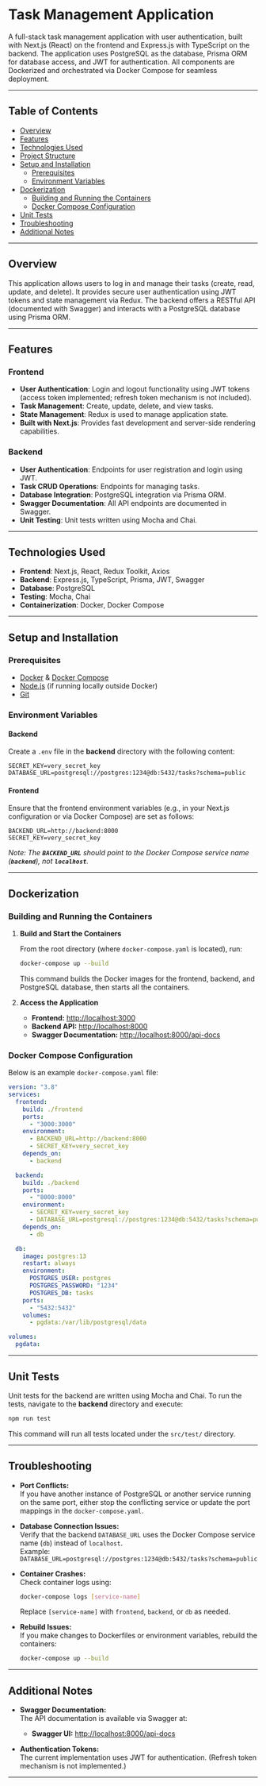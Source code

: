 # Task Management Application

A full-stack task management application with user authentication, built with Next.js (React) on the frontend and Express.js with TypeScript on the backend. The application uses PostgreSQL as the database, Prisma ORM for database access, and JWT for authentication. All components are Dockerized and orchestrated via Docker Compose for seamless deployment.

---

## Table of Contents

- [Overview](#overview)
- [Features](#features)
- [Technologies Used](#technologies-used)
- [Project Structure](#project-structure)
- [Setup and Installation](#setup-and-installation)
  - [Prerequisites](#prerequisites)
  - [Environment Variables](#environment-variables)
- [Dockerization](#dockerization)
  - [Building and Running the Containers](#building-and-running-the-containers)
  - [Docker Compose Configuration](#docker-compose-configuration)
- [Unit Tests](#unit-tests)
- [Troubleshooting](#troubleshooting)
- [Additional Notes](#additional-notes)

---

## Overview

This application allows users to log in and manage their tasks (create, read, update, and delete). It provides secure user authentication using JWT tokens and state management via Redux. The backend offers a RESTful API (documented with Swagger) and interacts with a PostgreSQL database using Prisma ORM.

---

## Features

### Frontend

- **User Authentication**: Login and logout functionality using JWT tokens (access token implemented; refresh token mechanism is not included).
- **Task Management**: Create, update, delete, and view tasks.
- **State Management**: Redux is used to manage application state.
- **Built with Next.js**: Provides fast development and server-side rendering capabilities.

### Backend

- **User Authentication**: Endpoints for user registration and login using JWT.
- **Task CRUD Operations**: Endpoints for managing tasks.
- **Database Integration**: PostgreSQL integration via Prisma ORM.
- **Swagger Documentation**: All API endpoints are documented in Swagger.
- **Unit Testing**: Unit tests written using Mocha and Chai.

---

## Technologies Used

- **Frontend**: Next.js, React, Redux Toolkit, Axios
- **Backend**: Express.js, TypeScript, Prisma, JWT, Swagger
- **Database**: PostgreSQL
- **Testing**: Mocha, Chai
- **Containerization**: Docker, Docker Compose

---

## Setup and Installation

### Prerequisites

- [Docker](https://docs.docker.com/get-docker/) & [Docker Compose](https://docs.docker.com/compose/install/)
- [Node.js](https://nodejs.org/) (if running locally outside Docker)
- [Git](https://git-scm.com/)

### Environment Variables

#### Backend

Create a `.env` file in the **backend** directory with the following content:

```env
SECRET_KEY=very_secret_key
DATABASE_URL=postgresql://postgres:1234@db:5432/tasks?schema=public
```

#### Frontend

Ensure that the frontend environment variables (e.g., in your Next.js configuration or via Docker Compose) are set as follows:

```env
BACKEND_URL=http://backend:8000
SECRET_KEY=very_secret_key
```

*Note: The **`BACKEND_URL`** should point to the Docker Compose service name (**`backend`**), not **`localhost`**.*

---

## Dockerization

### Building and Running the Containers

1. **Build and Start the Containers**

   From the root directory (where `docker-compose.yaml` is located), run:

   ```bash
   docker-compose up --build
   ```

   This command builds the Docker images for the frontend, backend, and PostgreSQL database, then starts all the containers.

2. **Access the Application**

   - **Frontend:** [http://localhost:3000](http://localhost:3000)
   - **Backend API:** [http://localhost:8000](http://localhost:8000)
   - **Swagger Documentation:** [http://localhost:8000/api-docs](http://localhost:8000/api-docs)

### Docker Compose Configuration

Below is an example `docker-compose.yaml` file:

```yaml
version: "3.8"
services:
  frontend:
    build: ./frontend
    ports:
      - "3000:3000"
    environment:
      - BACKEND_URL=http://backend:8000
      - SECRET_KEY=very_secret_key
    depends_on:
      - backend

  backend:
    build: ./backend
    ports:
      - "8000:8000"
    environment:
      - SECRET_KEY=very_secret_key
      - DATABASE_URL=postgresql://postgres:1234@db:5432/tasks?schema=public
    depends_on:
      - db

  db:
    image: postgres:13
    restart: always
    environment:
      POSTGRES_USER: postgres
      POSTGRES_PASSWORD: "1234"
      POSTGRES_DB: tasks
    ports:
      - "5432:5432"
    volumes:
      - pgdata:/var/lib/postgresql/data

volumes:
  pgdata:
```

---

## Unit Tests

Unit tests for the backend are written using Mocha and Chai. To run the tests, navigate to the **backend** directory and execute:

```bash
npm run test
```

This command will run all tests located under the `src/test/` directory.

---

## Troubleshooting

- **Port Conflicts:**\
  If you have another instance of PostgreSQL or another service running on the same port, either stop the conflicting service or update the port mappings in the `docker-compose.yaml`.

- **Database Connection Issues:**\
  Verify that the backend `DATABASE_URL` uses the Docker Compose service name (`db`) instead of `localhost`.\
  Example:\
  `DATABASE_URL=postgresql://postgres:1234@db:5432/tasks?schema=public`

- **Container Crashes:**\
  Check container logs using:

  ```bash
  docker-compose logs [service-name]
  ```

  Replace `[service-name]` with `frontend`, `backend`, or `db` as needed.

- **Rebuild Issues:**\
  If you make changes to Dockerfiles or environment variables, rebuild the containers:

  ```bash
  docker-compose up --build
  ```

---

## Additional Notes

- **Swagger Documentation:**\
  The API documentation is available via Swagger at:

  - **Swagger UI:** [http://localhost:8000/api-docs](http://localhost:8000/api-docs)

- **Authentication Tokens:**\
  The current implementation uses JWT for authentication. (Refresh token mechanism is not implemented.)

---

